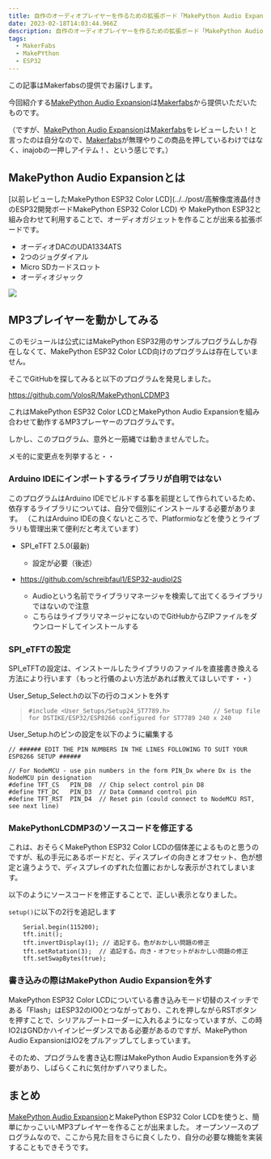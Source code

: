 ```yaml
---
title: 自作のオーディオプレイヤーを作るための拡張ボード「MakePython Audio Expansion」
date: 2023-02-18T14:03:44.966Z
description: 自作のオーディオプレイヤーを作るための拡張ボード「MakePython Audio Expansion」を紹介します。
tags:
  - MakerFabs
  - MakePYthon
  - ESP32
---
```

この記事はMakerfabsの提供でお届けします。

今回紹介する[MakePython Audio Expansion](https://www.makerfabs.com/makepython-audio.html)は[Makerfabs](https://www.makerfabs.com/)から提供いただいたものです。

（ですが、[MakePython Audio Expansion](https://www.makerfabs.com/makepython-audio.html)は[Makerfabs](https://www.makerfabs.com/)をレビューしたい！と言ったのは自分なので、[Makerfabs](https://www.makerfabs.com/)が無理やりこの商品を押しているわけではなく、inajobの一押しアイテム！、という感じです。）

## MakePython Audio Expansionとは

\[以前レビューしたMakePython ESP32 Color LCD](../../post/高解像度液晶付きのESP32開発ボードMakePython ESP32 Color LCD) や MakePython ESP32と組み合わせて利用することで、オーディオガジェットを作ることが出来る拡張ボードです。

* オーディオDACのUDA1334ATS
* 2つのジョグダイアル
* Micro SDカードスロット
* オーディオジャック

![](img/makepython-audio-expansion-single.jpg)

## MP3プレイヤーを動かしてみる

このモジュールは公式にはMakePython ESP32用のサンプルプログラムしか存在しなくて、MakePython ESP32 Color LCD向けのプログラムは存在していません。

そこでGitHubを探してみると以下のプログラムを発見しました。

https://github.com/VolosR/MakePythonLCDMP3

これはMakePython ESP32 Color LCDとMakePython Audio Expansionを組み合わせて動作するMP3プレーヤーのプログラムです。

しかし、このプログラム、意外と一筋縄では動きませんでした。

メモ的に変更点を列挙すると・・

### Arduino IDEにインポートするライブラリが自明ではない

このプログラムはArduino IDEでビルドする事を前提として作られているため、依存するライブラリについては、自分で個別にインストールする必要があります。
（これはArduino IDEの良くないところで、Platformioなどを使うとライブラリも管理出来て便利だと考えています）

* SPI_eTFT 2.5.0(最新)

  * 設定が必要（後述）
* https://github.com/schreibfaul1/ESP32-audioI2S

  * Audioという名前でライブラリマネージャを検索して出てくるライブラリではないので注意
  * こちらはライブラリマネージャにないのでGitHubからZIPファイルをダウンロードしてインストールする

### SPI_eTFTの設定

SPI_eTFTの設定は、インストールしたライブラリのファイルを直接書き換える方法により行います（もっと行儀のよい方法があれば教えてほしいです・・）

User_Setup_Select.hの以下の行のコメントを外す

> `#include <User_Setups/Setup24_ST7789.h>            // Setup file for DSTIKE/ESP32/ESP8266 configured for ST7789 240 x 240`

User_Setup.hのピンの設定を以下のように編集する

```
// ###### EDIT THE PIN NUMBERS IN THE LINES FOLLOWING TO SUIT YOUR ESP8266 SETUP ######

// For NodeMCU - use pin numbers in the form PIN_Dx where Dx is the NodeMCU pin designation
#define TFT_CS   PIN_D8  // Chip select control pin D8
#define TFT_DC   PIN_D3  // Data Command control pin
#define TFT_RST  PIN_D4  // Reset pin (could connect to NodeMCU RST, see next line)
```

### MakePythonLCDMP3のソースコードを修正する

これは、おそらくMakePython ESP32 Color LCDの個体差によるものと思うのですが、私の手元にあるボードだと、ディスプレイの向きとオフセット、色が想定と違うようで、ディスプレイのずれた位置におかしな表示がされてしまいます。

以下のようにソースコードを修正することで、正しい表示となりました。

`setup()`に以下の2行を追記します

```
    Serial.begin(115200);
    tft.init();
    tft.invertDisplay(1); // 追記する。色がおかしい問題の修正
    tft.setRotation(3);  // 追記する。向き・オフセットがおかしい問題の修正
    tft.setSwapBytes(true);
```

### 書き込みの際はMakePython Audio Expansionを外す

MakePython ESP32 Color LCDについている書き込みモード切替のスイッチである「Flash」はESP32のIO0とつながっており、これを押しながらRSTボタンを押すことで、シリアルブートローダーに入れるようになっていますが、この時IO2はGNDかハイインピーダンスである必要があるのですが、MakePython Audio ExpansionはIO2をプルアップしてしまっています。

そのため、プログラムを書き込む際はMakePython Audio Expansionを外す必要があり、しばらくこれに気付かずハマりました。

## まとめ

[MakePython Audio Expansion](https://www.makerfabs.com/makepython-audio.html)とMakePython ESP32 Color LCDを使うと、簡単にかっこいいMP3プレイヤーを作ることが出来ました。
オープンソースのプログラムなので、ここから見た目をさらに良くしたり、自分の必要な機能を実装することもできそうです。